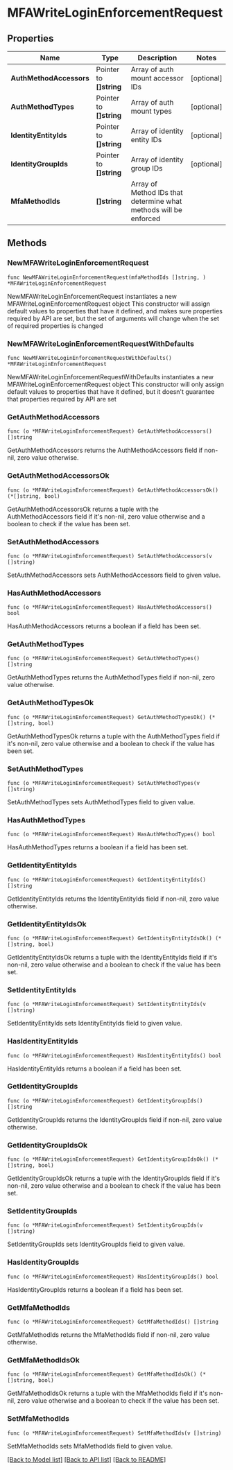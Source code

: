 # MFAWriteLoginEnforcementRequest

## Properties

Name | Type | Description | Notes
------------ | ------------- | ------------- | -------------
**AuthMethodAccessors** | Pointer to **[]string** | Array of auth mount accessor IDs | [optional] 
**AuthMethodTypes** | Pointer to **[]string** | Array of auth mount types | [optional] 
**IdentityEntityIds** | Pointer to **[]string** | Array of identity entity IDs | [optional] 
**IdentityGroupIds** | Pointer to **[]string** | Array of identity group IDs | [optional] 
**MfaMethodIds** | **[]string** | Array of Method IDs that determine what methods will be enforced | 

## Methods

### NewMFAWriteLoginEnforcementRequest

`func NewMFAWriteLoginEnforcementRequest(mfaMethodIds []string, ) *MFAWriteLoginEnforcementRequest`

NewMFAWriteLoginEnforcementRequest instantiates a new MFAWriteLoginEnforcementRequest object
This constructor will assign default values to properties that have it defined,
and makes sure properties required by API are set, but the set of arguments
will change when the set of required properties is changed

### NewMFAWriteLoginEnforcementRequestWithDefaults

`func NewMFAWriteLoginEnforcementRequestWithDefaults() *MFAWriteLoginEnforcementRequest`

NewMFAWriteLoginEnforcementRequestWithDefaults instantiates a new MFAWriteLoginEnforcementRequest object
This constructor will only assign default values to properties that have it defined,
but it doesn't guarantee that properties required by API are set

### GetAuthMethodAccessors

`func (o *MFAWriteLoginEnforcementRequest) GetAuthMethodAccessors() []string`

GetAuthMethodAccessors returns the AuthMethodAccessors field if non-nil, zero value otherwise.

### GetAuthMethodAccessorsOk

`func (o *MFAWriteLoginEnforcementRequest) GetAuthMethodAccessorsOk() (*[]string, bool)`

GetAuthMethodAccessorsOk returns a tuple with the AuthMethodAccessors field if it's non-nil, zero value otherwise
and a boolean to check if the value has been set.

### SetAuthMethodAccessors

`func (o *MFAWriteLoginEnforcementRequest) SetAuthMethodAccessors(v []string)`

SetAuthMethodAccessors sets AuthMethodAccessors field to given value.

### HasAuthMethodAccessors

`func (o *MFAWriteLoginEnforcementRequest) HasAuthMethodAccessors() bool`

HasAuthMethodAccessors returns a boolean if a field has been set.

### GetAuthMethodTypes

`func (o *MFAWriteLoginEnforcementRequest) GetAuthMethodTypes() []string`

GetAuthMethodTypes returns the AuthMethodTypes field if non-nil, zero value otherwise.

### GetAuthMethodTypesOk

`func (o *MFAWriteLoginEnforcementRequest) GetAuthMethodTypesOk() (*[]string, bool)`

GetAuthMethodTypesOk returns a tuple with the AuthMethodTypes field if it's non-nil, zero value otherwise
and a boolean to check if the value has been set.

### SetAuthMethodTypes

`func (o *MFAWriteLoginEnforcementRequest) SetAuthMethodTypes(v []string)`

SetAuthMethodTypes sets AuthMethodTypes field to given value.

### HasAuthMethodTypes

`func (o *MFAWriteLoginEnforcementRequest) HasAuthMethodTypes() bool`

HasAuthMethodTypes returns a boolean if a field has been set.

### GetIdentityEntityIds

`func (o *MFAWriteLoginEnforcementRequest) GetIdentityEntityIds() []string`

GetIdentityEntityIds returns the IdentityEntityIds field if non-nil, zero value otherwise.

### GetIdentityEntityIdsOk

`func (o *MFAWriteLoginEnforcementRequest) GetIdentityEntityIdsOk() (*[]string, bool)`

GetIdentityEntityIdsOk returns a tuple with the IdentityEntityIds field if it's non-nil, zero value otherwise
and a boolean to check if the value has been set.

### SetIdentityEntityIds

`func (o *MFAWriteLoginEnforcementRequest) SetIdentityEntityIds(v []string)`

SetIdentityEntityIds sets IdentityEntityIds field to given value.

### HasIdentityEntityIds

`func (o *MFAWriteLoginEnforcementRequest) HasIdentityEntityIds() bool`

HasIdentityEntityIds returns a boolean if a field has been set.

### GetIdentityGroupIds

`func (o *MFAWriteLoginEnforcementRequest) GetIdentityGroupIds() []string`

GetIdentityGroupIds returns the IdentityGroupIds field if non-nil, zero value otherwise.

### GetIdentityGroupIdsOk

`func (o *MFAWriteLoginEnforcementRequest) GetIdentityGroupIdsOk() (*[]string, bool)`

GetIdentityGroupIdsOk returns a tuple with the IdentityGroupIds field if it's non-nil, zero value otherwise
and a boolean to check if the value has been set.

### SetIdentityGroupIds

`func (o *MFAWriteLoginEnforcementRequest) SetIdentityGroupIds(v []string)`

SetIdentityGroupIds sets IdentityGroupIds field to given value.

### HasIdentityGroupIds

`func (o *MFAWriteLoginEnforcementRequest) HasIdentityGroupIds() bool`

HasIdentityGroupIds returns a boolean if a field has been set.

### GetMfaMethodIds

`func (o *MFAWriteLoginEnforcementRequest) GetMfaMethodIds() []string`

GetMfaMethodIds returns the MfaMethodIds field if non-nil, zero value otherwise.

### GetMfaMethodIdsOk

`func (o *MFAWriteLoginEnforcementRequest) GetMfaMethodIdsOk() (*[]string, bool)`

GetMfaMethodIdsOk returns a tuple with the MfaMethodIds field if it's non-nil, zero value otherwise
and a boolean to check if the value has been set.

### SetMfaMethodIds

`func (o *MFAWriteLoginEnforcementRequest) SetMfaMethodIds(v []string)`

SetMfaMethodIds sets MfaMethodIds field to given value.



[[Back to Model list]](../README.md#documentation-for-models) [[Back to API list]](../README.md#documentation-for-api-endpoints) [[Back to README]](../README.md)


